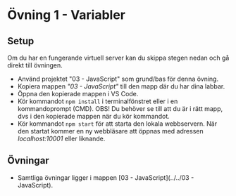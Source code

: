 # Övning 1 - Variabler

## Setup

Om du har en fungerande virtuell server kan du skippa stegen nedan och gå direkt till övningen.

* Använd projektet "03 - JavaScript" som grund/bas för denna övning.
* Kopiera mappen _"03 - JavaScript"_ till den mapp där du har dina labbar.
* Öppna den kopierade mappen i VS Code.
* Kör kommandot `npm install` i terminalfönstret eller i en kommandoprompt (CMD). OBS! Du behöver se till att du är i rätt mapp, dvs i den kopierade mappen när du kör kommandot.
* Kör kommandot `npm start` för att starta den lokala webbservern. När den startat kommer en ny webbläsare att öppnas med adressen _localhost:10001_ eller liknande.

## Övningar

* Samtliga övningar ligger i mappen [03 - JavaScript](../../03 - JavaScript).
